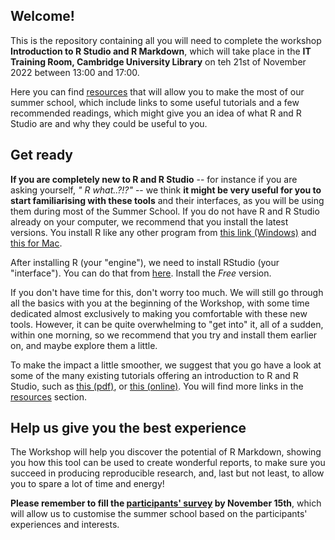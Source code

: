 
## Welcome!

This is the repository containing all you will need to complete the workshop **Introduction to R Studio and R Markdown**, which will take place in the **IT Training Room, Cambridge University Library** on teh 21st of November 2022 between 13:00 and 17:00.

Here you can find [resources](00_Resources_and_readings/resources.html) that will allow you to make the most of our summer school, which include links to some useful tutorials and a few recommended readings, which might give you an idea of what R and R Studio are and why they could be useful to you.

## Get ready

**If you are completely new to R and R Studio** -- for instance if you are asking yourself, *" R what..?!?"* -- we think **it might be very useful for you to start familiarising with these tools** and their interfaces, as you will be using them during most of the Summer School.
If you do not have R and R Studio already on your computer, we recommend that you install the latest versions. You install R like any other program from [this link (Windows)](https://cran.r-project.org/bin/windows/base/) and [this for Mac](https://cran.r-project.org/bin/macosx/). 

After installing R (your "engine"), we need to install RStudio (your "interface"). You can do that from [here](https://www.rstudio.com/products/rstudio/download/). Install the *Free* version.

If you don't have time for this, don't worry too much. We will still go through all the basics with you at the beginning of the Workshop, with some time dedicated almost exclusively to making you comfortable with these new tools.
However, it can be quite overwhelming to "get into" it, all of a sudden, within one morning, so we recommend that you try and install them earlier on, and maybe explore them a little.

To make the impact a little smoother, we suggest that you go have a look at some of the many existing tutorials offering an introduction to R and R Studio, such as [this (pdf)](00_Resources_and_readings/resources/R_RStudio_Basics.pdf), or [this (online)](https://moderndive.netlify.app/1-getting-started.html).
You will find more links in the [resources](00_Resources_and_readings/resources.html) section.

## Help us give you the best experience

The Workshop will help you discover the potential of R Markdown, showing you how this tool can be used to create wonderful reports, to make sure you succeed in producing reproducible research, and, last but not least, to allow you to spare a lot of time and energy!

**Please remember to fill the [participants' survey](https://forms.gle/RzxQi1LqKRnACQJo6) by November 15th**, which will allow us to customise the summer school based on the participants' experiences and interests.
